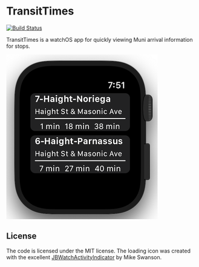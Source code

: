 # TransitTimes

[![Build Status](https://travis-ci.org/jbruce2112/transit-times.svg?branch=master)](https://travis-ci.org/jbruce2112/transit-times)

TransitTimes is a watchOS app for quickly viewing Muni arrival information for stops.


![screenshot of app](screenshot.png)

## License
The code is licensed under the MIT license. The loading icon was created with the excellent [JBWatchActivityIndicator](https://github.com/mikeswanson/JBWatchActivityIndicator) by Mike Swanson.
